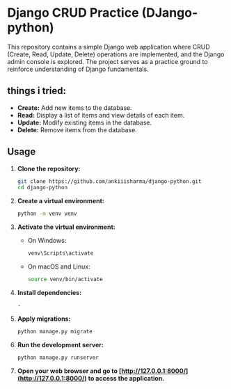 # Django CRUD Practice (DJango-python)

This repository contains a simple Django web application where CRUD (Create, Read, Update, Delete) operations are implemented, and the Django admin console is explored. The project serves as a practice ground to reinforce understanding of Django fundamentals.

## things i tried:

- **Create:** Add new items to the database.
- **Read:** Display a list of items and view details of each item.
- **Update:** Modify existing items in the database.
- **Delete:** Remove items from the database.

## Usage

1. **Clone the repository:**

    ```bash
    git clone https://github.com/ankiiisharma/django-python.git
    cd django-python
    ```

2. **Create a virtual environment:**

    ```bash
    python -m venv venv
    ```

3. **Activate the virtual environment:**

    - On Windows:

        ```bash
        venv\Scripts\activate
        ```

    - On macOS and Linux:

        ```bash
        source venv/bin/activate
        ```

4. **Install dependencies:**

    ```bash
    -
    ```

5. **Apply migrations:**

    ```bash
    python manage.py migrate
    ```

6. **Run the development server:**

    ```bash
    python manage.py runserver
    ```

7. **Open your web browser and go to [http://127.0.0.1:8000/](http://127.0.0.1:8000/) to access the application.**

